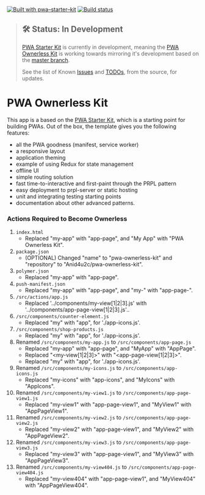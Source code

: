 [![Built with pwa–starter–kit](https://img.shields.io/badge/built_with-pwa–starter–kit_-blue.svg)](https://github.com/Polymer/pwa-starter-kit "Built with pwa–starter–kit")
[![Build status](https://api.travis-ci.org/Polymer/pwa-starter-kit.svg?branch=master)](https://travis-ci.org/Polymer/pwa-starter-kit)

> ## 🛠 Status: In Development
> [PWA Starter Kit](https://github.com/Polymer/pwa-starter-kit/) is currently in development,
>meaning the [PWA Ownerless Kit](https://github.com/Polymer/pwa-starter-kit/) is working towards
>mirroring it's development based on the [master branch](https://github.com/Polymer/pwa-starter-kit/).
>
>
> See the list of Known [Issues](https://github.com/Polymer/pwa-starter-kit/issues) and [TODOs](https://github.com/Polymer/pwa-starter-kit#todos), from the source, for updates.

# PWA Ownerless Kit

This app is a based on the [PWA Starter Kit](https://pwa-starter-kit.polymer-project.org/), which is a starting point for building PWAs. Out of the box, the template
gives you the following features:
- all the PWA goodness (manifest, service worker)
- a responsive layout
- application theming
- example of using Redux for state management
- offline UI
- simple routing solution
- fast time-to-interactive and first-paint through the PRPL pattern
- easy deployment to prpl-server or static hosting
- unit and integrating testing starting points
- documentation about other advanced patterns.

### Actions Required to Become Ownerless
1. `index.html`
    * Replaced "my-app" with "app-page", and "My App" with "PWA Ownerless Kit".
1. `package.json`
    * (OPTIONAL) Changed "name" to "pwa-ownerless-kit" and "repository" to "Anid4u2c/pwa-ownerless-kit".
1. `polymer.json`
    * Replaced "my-app" with "app-page".
1. `push-manifest.json`
    * Replaced "my-app" with "app-page", and "my-" with "app-page-".    
1. `/src/actions/app.js`
    * Replaced '../components/my-view[1|2|3].js' with '../components/app-page-view[1|2|3].js'..
1. `/src/components/counter-element.js`
    * Replaced "my" with "app", for './app-icons.js'.
1. `/src/components/shop-products.js`
    * Replaced "my" with "app", for './app-icons.js'.
1. Renamed `/src/components/my-app.js` to `/src/components/app-page.js`
    * Replaced "my-app" with "app-page", and "MyApp" with "AppPage".
    * Replaced "<my-view[1|2|3]>" with "<app-page-view[1|2|3]>".
    * Replaced "my" with "app", for './app-icons.js'.
1. Renamed `/src/components/my-icons.js` to `/src/components/app-icons.js`
    * Replaced "my-icons" with "app-icons", and "MyIcons" with "AppIcons".
1. Renamed `/src/components/my-view1.js` to `/src/components/app-page-view1.js`
    * Replaced "my-view1" with "app-page-view1", and "MyView1" with "AppPageView1".
1. Renamed `/src/components/my-view2.js` to `/src/components/app-page-view2.js`
    * Replaced "my-view2" with "app-page-view1", and "MyView2" with "AppPageView2".
1. Renamed `/src/components/my-view3.js` to `/src/components/app-page-view3.js`
    * Replaced "my-view3" with "app-page-view1", and "MyView3" with "AppPageView3".
1. Renamed `/src/components/my-view404.js` to `/src/components/app-page-view404.js`
    * Replaced "my-view404" with "app-page-view1", and "MyView404" with "AppPageView404".